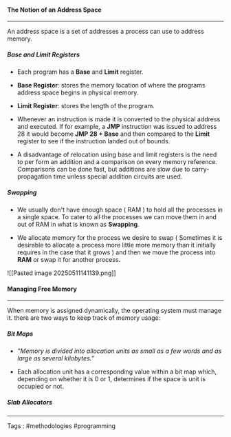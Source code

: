 #### The Notion of an Address Space
___
An address space is a set of addresses a process can use to address memory. 

##### Base and Limit Registers

- Each program has a **Base** and **Limit** register. 
 
- **Base Register**: stores the memory location of where the programs address space begins in physical memory. 
 
- **Limit Register**: stores the length of the program. 
 
- Whenever an instruction is made it is converted to the physical address and executed. If for example, a **JMP** instruction was issued to address 28 it would become **JMP 28 + Base** and then compared to the **Limit** register to see if the instruction landed out of bounds. 
 
- A disadvantage of relocation using base and limit registers is the need to per form an addition and a comparison on every memory reference. Comparisons can be done fast, but additions are slow due to carry-propagation time unless special addition circuits are used. 
##### Swapping

- We usually don't have enough space ( RAM ) to hold all the processes in a single space. To cater to all the processes we can move them in and out of RAM in what is known as **Swapping**. 
 
- We allocate memory for the process we desire to swap ( Sometimes it is desirable to allocate a process more little more memory than it initially requires in the case that it grows ) and then we move the process into **RAM** or swap it for another process. 

![[Pasted image 20250511141139.png]]

#### Managing Free Memory
___
When memory is assigned dynamically, the operating system must manage it. there are two ways to keep track of memory usage:
##### **Bit Maps** 

- *"Memory is divided into allocation units as small as a few words and as large as several kilobytes."* 
 
- Each allocation unit has a corresponding value within a bit map which, depending on whether it is 0 or 1, determines if the space is unit is occupied or not. 
##### Slab Allocators
____
Tags : #methodologies #programming 